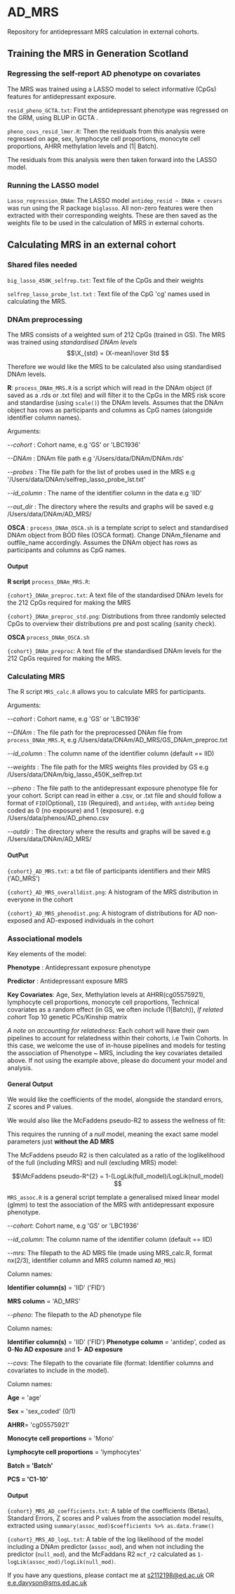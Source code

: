 # AD_MRS
Repository for antidepressant MRS calculation in external cohorts. 

## Training the MRS in Generation Scotland 

### Regressing the self-report AD phenotype on  covariates 

The MRS was trained using a LASSO model to select informative (CpGs) features for antidepressant exposure. 

`resid_pheno_GCTA.txt`: First the antidepressant phenotype was regressed on the GRM, using BLUP in GCTA . 

`pheno_covs_resid_lmer.R`: Then the residuals from this analysis were regressed on age, sex, lymphocyte cell proportions, monocyte cell proportions, AHRR methylation levels and (1| Batch). 

The residuals from this analysis were then taken forward into the LASSO model. 

### Running the LASSO model 

`Lasso_regression_DNAm`: The LASSO model `antidep_resid ~ DNAm + covars` was run using the R package `biglasso`. All non-zero features were then extracted with their corresponding weights. These are then saved as the weights file to be used in the calculation of MRS in external cohorts. 

## Calculating MRS in an external cohort 

### Shared files needed 

`big_lasso_450K_selfrep.txt`: Text file of the CpGs and their weights 

`selfrep_lasso_probe_lst.txt` : Text file of the CpG 'cg' names used in calculating the MRS. 

### DNAm preprocessing 

The MRS consists of a weighted sum of 212 CpGs (trained in GS). The MRS was trained using *standardised DNAm levels* 
$$\X_{std} = (X-mean)\over Std $$

Therefore we would like the MRS to be calculated also using standardised DNAm levels. 

**R**: `process_DNAm_MRS.R` is a script which will read in the DNAm object (if saved as a .rds or .txt file) and will filter it to the CpGs in the MRS risk score and standardise (using `scale()`) the DNAm levels. Assumes that the DNAm object has rows as participants and columns as CpG names (alongside identifier column names). 

Arguments: 

*--cohort* : Cohort name, e.g 'GS' or 'LBC1936'

*--DNAm* : DNAm file path e.g '/Users/data/DNAm/DNAm.rds'

*--probes* : The file path for the list of probes used in the MRS e.g '/Users/data/DNAm/selfrep_lasso_probe_lst.txt'

*--id_column* : The name of the identifier column in the data e.g 'IID'

*--out_dir* : The directory where the results and graphs will be saved e.g /Users/data/DNAm/AD_MRS/

**OSCA** : `process_DNAm_OSCA.sh` is a template script to select and standardised DNAm object from BOD files (OSCA format). Change DNAm_filename and outfile_name accordingly. Assumes the DNAm object has rows as participants and columns as CpG names.

#### Output 

**R script** `process_DNAm_MRS.R`:

`{cohort}_DNAm_preproc.txt`: A text file of the standardised DNAm levels for the 212 CpGs required for making the MRS

`{cohort}_DNAm_preproc_std.png`: Distributions from three randomly selected CpGs to overview their distributions pre and post scaling (sanity check). 

**OSCA** `process_DNAm_OSCA.sh`

`{cohort}_DNAm_preproc`: A text file of the standardised DNAm levels for the 212 CpGs required for making the MRS. 

### Calculating MRS 

The R script `MRS_calc.R` allows you to calculate MRS for participants. 

Arguments: 

*--cohort* : Cohort name, e.g 'GS' or 'LBC1936'

*--DNAm* : The file path for the preprocessed DNAm file from `process_DNAm_MRS.R`, e.g /Users/data/DNAm/AD_MRS/GS_DNAm_preproc.txt

*--id_column* : The column name of the identifier column (default == IID)

*--weights* : The file path for the MRS weights files provided by GS e.g /Users/data/DNAm/big_lasso_450K_selfrep.txt

*--pheno* : The file path to the antidepressant exposure phenotype file for your cohort. Script can read in either a .csv, or .txt file and should follow a format of `FID`(Optional), `IID` (Required), and `antidep`, with `antidep` being coded as 0 (no exposure) and 1 (exposure).  e.g /Users/data/phenos/AD_pheno.csv

*--outdir* : The directory where the results and graphs will be saved e.g  /Users/data/DNAm/AD_MRS/

#### OutPut 

`{cohort}_AD_MRS.txt`: a txt file of participants identifiers and their MRS ('AD_MRS')

`{cohort}_AD_MRS_overalldist.png`: A histogram of the MRS distribution in everyone in the cohort

`{cohort}_AD_MRS_phenodist.png`: A histogram of distributions for AD non-exposed and AD-exposed individuals in the cohort

### Associational models 

Key elements of the model: 

**Phenotype** : Antidepressant exposure phenotype 

**Predictor** : Antidepressant exposure MRS

**Key Covariates**: Age, Sex, Methylation levels at AHRR(cg05575921), lymphocyte cell proportions, monocyte cell proportions, Technical covariates as a random effect (in GS, we often include (1|Batch)), *If related cohort* Top 10 genetic PCs/Kinship matrix 

*A note on accounting for relatedness*: Each cohort will have their own pipelines to account for relatedness within their cohorts, i.e Twin Cohorts. In this case, we welcome the use of in-house pipelines and models for testing the association of Phenotype ~ MRS, including the key covariates detailed above. If not using the example above, please do document your model and analysis. 

#### General Output 

We would like the coefficients of the model, alongside the standard errors, Z scores and P values. 

We would also like the McFaddens pseudo-R2 to assess the wellness of fit:

This requires the running of a *null* model, meaning the exact same model parameters just **without the AD MRS**

The McFaddens pseudo R2 is then calculated as a ratio of the loglikelihood of the full (including MRS) and null (excluding MRS) model: 

$$\McFaddens pseudo-R^{2} = 1-(LogLik(full_model)/LogLik(null_model) $$



`MRS_assoc.R` is a general script template a generalised mixed linear model (glmm) to test the association of the MRS with antidepressant exposure phenotype. 

*--cohort*: Cohort name, e.g 'GS' or 'LBC1936'

*--id_column*: The column name of the identifier column (default == IID)

*--mrs*: The filepath to the AD MRS file (made using MRS_calc.R, format nx(2/3), identifier column and MRS column named `AD_MRS`)

Column names: 

**Identifier column(s)** = 'IID' ('FID')

**MRS column** = 'AD_MRS'

*--pheno*: The filepath to the AD phenotype file

Column names: 

**Identifier column(s)** = 'IID' ('FID')
**Phenotype column** = 'antidep', coded as **0**-**No AD exposure** and **1**- **AD exposure**

*--covs*: The filepath to the covariate file (format: Identifier columns and covariates to include in the model). 

Column names: 

**Age** = 'age'

**Sex** = 'sex_coded' (0/1)

**AHRR**= 'cg05575921'

**Monocyte cell proportions** = 'Mono'

**Lymphocyte cell proportions** = 'lymphocytes'

**Batch = 'Batch'**

**PCS = 'C1-10'**

#### Output 

`{cohort}_MRS_AD_coefficients.txt`: A table of the coefficients (Betas), Standard Errors, Z scores and P values from the association model results, extracted using `summary(assoc_mod)$coefficients %>% as.data.frame()`

`{cohort}_MRS_AD_logL.txt`: A table of the log likelihood of the model including a DNAm predictor (`assoc_mod`), and when not including the predictor (`null_mod`), and the McFaddans R2 `mcf_r2` calculated as `1-logLik(assoc_mod)/logLik(null_mod)`. 

If you have any questions, please contact me at s2112198@ed.ac.uk OR e.e.davyson@sms.ed.ac.uk
